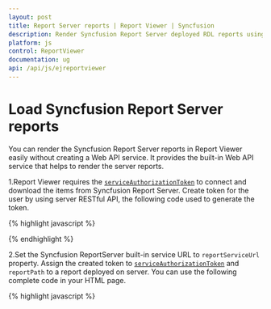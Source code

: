 ```yaml
---
layout: post
title: Report Server reports | Report Viewer | Syncfusion
description: Render Syncfusion Report Server deployed RDL reports using JavaScript Report Viewer.
platform: js
control: ReportViewer
documentation: ug
api: /api/js/ejreportviewer
---
```


# Load Syncfusion Report Server reports

You can render the Syncfusion Report Server reports in Report Viewer easily without creating a Web API service. It provides the built-in Web API service that helps to render the server reports.

1.Report Viewer requires the [`serviceAuthorizationToken`](../api/ejreportviewer#members:members:serviceauthorizationtoken) to connect and download the items from Syncfusion Report Server. Create token for the user by using server RESTful API, the following code used to generate the token.

{% highlight javascript %}
    <script type="text/javascript">
            $(function () {
                var dataValue = "";
                var apiRequest = new Object();
                apiRequest.password = "demo";
                apiRequest.userid = "guest";
                $.ajax({
                    type: "POST",
                    url: "https://reportserver.syncfusion.com/api/get-user-key",
                    data: apiRequest,
                    success: function (data) {
                        dataValue = data.Token;
                        var token = JSON.parse(dataValue);
                        // Report Viewer initialization.
                    }
                });
            });
    </script>

{% endhighlight %}

2.Set the Syncfusion ReportServer built-in service URL to `reportServiceUrl` property. Assign the created token to [`serviceAuthorizationToken`](../api/ejreportviewer#members:members:serviceauthorizationtoken) and `reportPath` to a report deployed on server. You can use the following complete code in your HTML page.

{% highlight javascript %}
    <script type="text/javascript">
            $(function () {
                var dataValue = "";
                var apiRequest = new Object();
                apiRequest.password = "demo";
                apiRequest.userid = "guest";
                $.ajax({
                    type: "POST",
                    url: "https://reportserver.syncfusion.com/api/get-user-key",
                    data: apiRequest,
                    success: function (data) {
                        dataValue = data.Token;
                        var token = JSON.parse(dataValue);

                        $("#viewer").ejReportViewer(
                            {
                                reportServiceUrl: "https://reportserver.syncfusion.com/ReportService/api/Viewer",
                                serviceAuthorizationToken: token["token_type"] + " " + token["access_token"],
                                reportPath: '/Sample Reports/Company Sales'
                            });
                    }
                });
            });
    </script>
{% endhighlight %}

N> You can also load the report using guid instead of report location. Set the guid of the report in reportPath as like as “reportPath: ‘91f24bf1-e537-4488-b19f-b37f77481d00’”.

3.View the HTML file in web browser and the report result shows as in the following screenshot.

![Renders company sales report from Syncfusion Report Server](images/getting-started/company-sales-report.png)